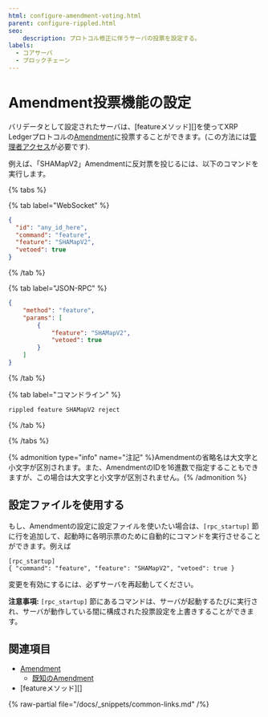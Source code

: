 ```yaml
---
html: configure-amendment-voting.html
parent: configure-rippled.html
seo:
    description: プロトコル修正に伴うサーバの投票を設定する。
labels:
  - コアサーバ
  - ブロックチェーン
---
```

# Amendment投票機能の設定

バリデータとして設定されたサーバは、[featureメソッド][]を使ってXRP Ledgerプロトコルの[Amendment](../../concepts/networks-and-servers/amendments.md)に投票することができます。(この方法には[管理者アクセス](../../tutorials/http-websocket-apis/build-apps/get-started.md#管理者アクセス権限)が必要です).

例えば、「SHAMapV2」Amendmentに反対票を投じるには、以下のコマンドを実行します。

{% tabs %}

{% tab label="WebSocket" %}
```json
{
  "id": "any_id_here",
  "command": "feature",
  "feature": "SHAMapV2",
  "vetoed": true
}
```
{% /tab %}

{% tab label="JSON-RPC" %}
```json
{
    "method": "feature",
    "params": [
        {
            "feature": "SHAMapV2",
            "vetoed": true
        }
    ]
}
```
{% /tab %}

{% tab label="コマンドライン" %}
```sh
rippled feature SHAMapV2 reject
```
{% /tab %}

{% /tabs %}

{% admonition type="info" name="注記" %}Amendmentの省略名は大文字と小文字が区別されます。また、AmendmentのIDを16進数で指定することもできますが、この場合は大文字と小文字が区別されません。{% /admonition %}

## 設定ファイルを使用する

もし、Amendmentの設定に設定ファイルを使いたい場合は、`[rpc_startup]` 節に行を追加して、起動時に各明示票のために自動的にコマンドを実行させることができます。例えば

```
[rpc_startup]
{ "command": "feature", "feature": "SHAMapV2", "vetoed": true }
```

変更を有効にするには、必ずサーバを再起動してください。

**注意事項:** `[rpc_startup]` 節にあるコマンドは、サーバが起動するたびに実行され、サーバが動作している間に構成された投票設定を上書きすることができます。

## 関連項目

- [Amendment](../../concepts/networks-and-servers/amendments.md)
    - [既知のAmendment](/resources/known-amendments.md)
- [featureメソッド][]

{% raw-partial file="/docs/_snippets/common-links.md" /%}
